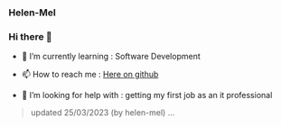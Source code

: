 ### Helen-Mel

### Hi there 👋

- 🌱 I’m currently learning : Software Development

- 📫 How to reach me : [Here on github](https://helen-mel.github.io)

- 🤔 I’m looking for help with : getting my first job as an it professional


<!--
**helen-mel/helen-mel** is a ✨ _special_ ✨ repository because its `README.md` (this file) appears on your GitHub profile.

Here are some ideas to get you started:

- 🔭 I’m currently working on ...
- 🌱 I’m currently learning ...
- 👯 I’m looking to collaborate on ...
- 🤔 I’m looking for help with ...
- 💬 Ask me about ...
- 📫 How to reach me: ...
- 😄 Pronouns: ...
- ⚡ Fun fact: ...
-->

> updated 25/03/2023 (by helen-mel) ...
